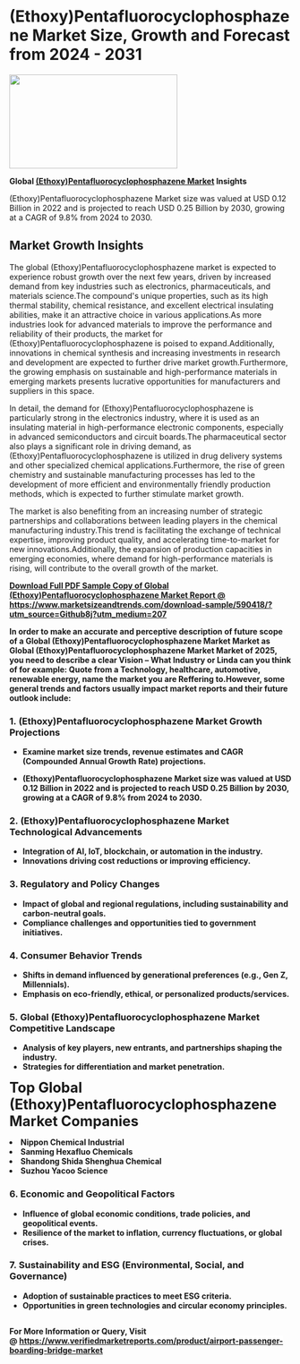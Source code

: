 <H1>(Ethoxy)Pentafluorocyclophosphazene Market Size, Growth and Forecast from 2024 - 2031</H1><img class="aligncenter size-medium wp-image-584254" src="https://thirdeyenews.in/wp-content/uploads/2024/09/Global-Market-Research-300x168.jpeg" alt="" width="300" height="168" /><p><strong>Global&nbsp;<a href="https://www.marketsizeandtrends.com/download-sample/590418/?utm_source=Github8j?utm_medium=207">(Ethoxy)Pentafluorocyclophosphazene Market</a> Insights</strong></p><p>(Ethoxy)Pentafluorocyclophosphazene Market size was valued at USD 0.12 Billion in 2022 and is projected to reach USD 0.25 Billion by 2030, growing at a CAGR of 9.8% from 2024 to 2030.</p><p><h2>Market Growth Insights</h2> <p>The global (Ethoxy)Pentafluorocyclophosphazene market is expected to experience robust growth over the next few years, driven by increased demand from key industries such as electronics, pharmaceuticals, and materials science.The compound's unique properties, such as its high thermal stability, chemical resistance, and excellent electrical insulating abilities, make it an attractive choice in various applications.As more industries look for advanced materials to improve the performance and reliability of their products, the market for (Ethoxy)Pentafluorocyclophosphazene is poised to expand.Additionally, innovations in chemical synthesis and increasing investments in research and development are expected to further drive market growth.Furthermore, the growing emphasis on sustainable and high-performance materials in emerging markets presents lucrative opportunities for manufacturers and suppliers in this space.</p> <p><strong><a href="https://www.sample-link.com"></a></strong></p> <p>In detail, the demand for (Ethoxy)Pentafluorocyclophosphazene is particularly strong in the electronics industry, where it is used as an insulating material in high-performance electronic components, especially in advanced semiconductors and circuit boards.The pharmaceutical sector also plays a significant role in driving demand, as (Ethoxy)Pentafluorocyclophosphazene is utilized in drug delivery systems and other specialized chemical applications.Furthermore, the rise of green chemistry and sustainable manufacturing processes has led to the development of more efficient and environmentally friendly production methods, which is expected to further stimulate market growth.</p> <p>The market is also benefiting from an increasing number of strategic partnerships and collaborations between leading players in the chemical manufacturing industry.This trend is facilitating the exchange of technical expertise, improving product quality, and accelerating time-to-market for new innovations.Additionally, the expansion of production capacities in emerging economies, where demand for high-performance materials is rising, will contribute to the overall growth of the market.</p> <p><strong><a href="https://www.get-more-link.com"></p><p><span class=""><strong>Download Full PDF Sample Copy of Global (Ethoxy)Pentafluorocyclophosphazene Market Report</strong> @ <a href="https://www.marketsizeandtrends.com/download-sample/590418/?utm_source=Github8j?utm_medium=207" target="_blank">https://www.marketsizeandtrends.com/download-sample/590418/?utm_source=Github8j?utm_medium=207</a></span></p><p>In order to make an accurate and perceptive description of future scope of a Global&nbsp;(Ethoxy)Pentafluorocyclophosphazene Market Market as Global&nbsp;(Ethoxy)Pentafluorocyclophosphazene Market Market of 2025, you need to describe a clear Vision &ndash; What Industry or Linda can you think of for example: Quote from a Technology, healthcare, automotive, renewable energy, name the market you are Reffering to.However, some general trends and factors usually impact market reports and their future outlook include:</p><h3>1.&nbsp;<strong>(Ethoxy)Pentafluorocyclophosphazene Market Growth Projections</strong></h3><ul><li>Examine market size trends, revenue estimates and CAGR (Compounded Annual Growth Rate) projections.</li><li><p>(Ethoxy)Pentafluorocyclophosphazene Market size was valued at USD 0.12 Billion in 2022 and is projected to reach USD 0.25 Billion by 2030, growing at a CAGR of 9.8% from 2024 to 2030.</p></li></ul><h3>2.&nbsp;<strong>(Ethoxy)Pentafluorocyclophosphazene Market Technological Advancements</strong></h3><ul><li>Integration of AI, IoT, blockchain, or automation in the industry.</li><li>Innovations driving cost reductions or improving efficiency.</li></ul><h3>3.&nbsp;<strong>Regulatory and Policy Changes</strong></h3><ul><li>Impact of global and regional regulations, including sustainability and carbon-neutral goals.</li><li>Compliance challenges and opportunities tied to government initiatives.</li></ul><h3>4.&nbsp;<strong>Consumer Behavior Trends</strong></h3><ul><li>Shifts in demand influenced by generational preferences (e.g., Gen Z, Millennials).</li><li>Emphasis on eco-friendly, ethical, or personalized products/services.</li></ul><h3>5.&nbsp;<strong>Global (Ethoxy)Pentafluorocyclophosphazene Market Competitive Landscape</strong></h3><ul><li>Analysis of key players, new entrants, and partnerships shaping the industry.</li><li>Strategies for differentiation and market penetration.</li></ul><p data-pm-slice="1 1 []"><span style="color: inherit; font-family: inherit; font-size: 25px;">Top Global (Ethoxy)Pentafluorocyclophosphazene Market Companies</span></p><div class="" data-test-id=""><p><li>Nippon Chemical Industrial</li><li> Sanming Hexafluo Chemicals</li><li> Shandong Shida Shenghua Chemical</li><li> Suzhou Yacoo Science</li></p></div><h3>6.&nbsp;<strong>Economic and Geopolitical Factors</strong></h3><ul><li>Influence of global economic conditions, trade policies, and geopolitical events.</li><li>Resilience of the market to inflation, currency fluctuations, or global crises.</li></ul><h3>7.&nbsp;<strong>Sustainability and ESG (Environmental, Social, and Governance)</strong></h3><ul><li>Adoption of sustainable practices to meet ESG criteria.</li><li>Opportunities in green technologies and circular economy principles.</li></ul><h2><strong style="font-size: 14px;">For More Information or Query, Visit @&nbsp;</strong><a style="background-color: #ffffff; font-size: 14px;" href="https://www.marketsizeandtrends.com/report/ethoxy-pentafluorocyclophosphazene-market/" target="_blank">https://www.verifiedmarketreports.com/product/airport-passenger-boarding-bridge-market</a></h2>
